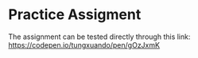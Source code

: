 # Practice Assigment
The assignment can be tested directly through this link: https://codepen.io/tungxuando/pen/gOzJxmK
